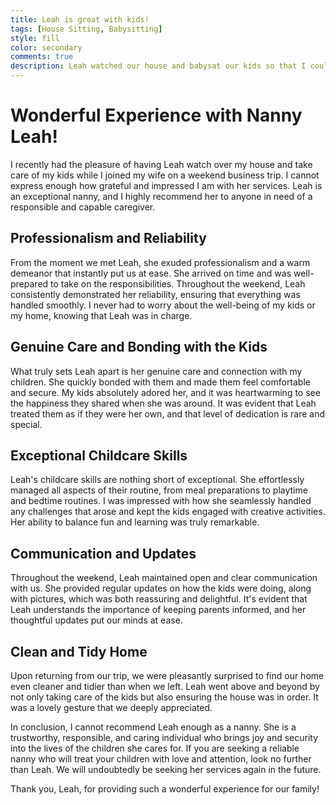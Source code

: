 ```yaml
---
title: Leah is great with kids!
tags: [House Sitting, Babysitting]
style: fill
color: secondary
comments: true
description: Leah watched our house and babysat our kids so that I could join my wife on her business trip
---
```


# Wonderful Experience with Nanny Leah!

I recently had the pleasure of having Leah watch over my house and take care of my kids while I joined my wife on a weekend business trip. I cannot express enough how grateful and impressed I am with her services. Leah is an exceptional nanny, and I highly recommend her to anyone in need of a responsible and capable caregiver.

## Professionalism and Reliability

From the moment we met Leah, she exuded professionalism and a warm demeanor that instantly put us at ease. She arrived on time and was well-prepared to take on the responsibilities. Throughout the weekend, Leah consistently demonstrated her reliability, ensuring that everything was handled smoothly. I never had to worry about the well-being of my kids or my home, knowing that Leah was in charge.

## Genuine Care and Bonding with the Kids

What truly sets Leah apart is her genuine care and connection with my children. She quickly bonded with them and made them feel comfortable and secure. My kids absolutely adored her, and it was heartwarming to see the happiness they shared when she was around. It was evident that Leah treated them as if they were her own, and that level of dedication is rare and special.

## Exceptional Childcare Skills

Leah's childcare skills are nothing short of exceptional. She effortlessly managed all aspects of their routine, from meal preparations to playtime and bedtime routines. I was impressed with how she seamlessly handled any challenges that arose and kept the kids engaged with creative activities. Her ability to balance fun and learning was truly remarkable.

## Communication and Updates

Throughout the weekend, Leah maintained open and clear communication with us. She provided regular updates on how the kids were doing, along with pictures, which was both reassuring and delightful. It's evident that Leah understands the importance of keeping parents informed, and her thoughtful updates put our minds at ease.

## Clean and Tidy Home

Upon returning from our trip, we were pleasantly surprised to find our home even cleaner and tidier than when we left. Leah went above and beyond by not only taking care of the kids but also ensuring the house was in order. It was a lovely gesture that we deeply appreciated.

In conclusion, I cannot recommend Leah enough as a nanny. She is a trustworthy, responsible, and caring individual who brings joy and security into the lives of the children she cares for. If you are seeking a reliable nanny who will treat your children with love and attention, look no further than Leah. We will undoubtedly be seeking her services again in the future.

Thank you, Leah, for providing such a wonderful experience for our family!

